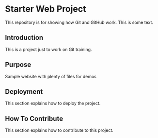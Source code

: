 # Starter Web Project
This repository is for showing how Git and GitHub work. This is some text.

## Introduction
This is a project just to work on Git training.

## Purpose
Sample website with plenty of files for demos

## Deployment
This section explains how to deploy the project.

## How To Contribute
This section explains how to contribute to this project.